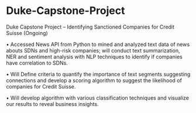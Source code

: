 # Duke-Capstone-Project
Duke Capstone Project – Identifying Sanctioned Companies for Credit Suisse (Ongoing)

•	Accessed News API from Python to mined and analyzed text data of news abouts SDNs and high-risk companies; will conduct text summarization, NER and sentiment analysis with NLP techniques to identify if companies have correlation to SDNs.

•	Will Define criteria to quantify the importance of text segments suggesting connections and develop a scoring algorithm to suggest the likelihood of companies for Credit Suisse.

•	Will develop algorithm with various classification techniques and visualize our results to reveal business insights.
